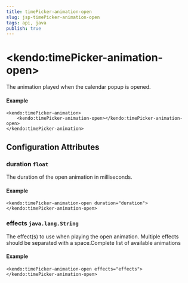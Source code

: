 ```yaml
---
title: timePicker-animation-open
slug: jsp-timePicker-animation-open
tags: api, java
publish: true
---
```


# \<kendo:timePicker-animation-open\>

The animation played when the calendar popup is opened.

#### Example
    <kendo:timePicker-animation>
        <kendo:timePicker-animation-open></kendo:timePicker-animation-open>
    </kendo:timePicker-animation>

## Configuration Attributes

### duration `float`

The duration of the open animation in milliseconds.

#### Example
    <kendo:timePicker-animation-open duration="duration">
    </kendo:timePicker-animation-open>

### effects `java.lang.String`

The effect(s) to use when playing the open animation. Multiple effects should be separated with a space.Complete list of available animations

#### Example
    <kendo:timePicker-animation-open effects="effects">
    </kendo:timePicker-animation-open>

 
